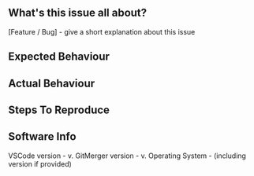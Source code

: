 ## What's this issue all about?
[Feature / Bug] - give a short explanation about this issue

## Expected Behaviour

## Actual Behaviour

## Steps To Reproduce

## Software Info
VSCode version - v.
GitMerger version - v.
Operating System - (including version if provided)